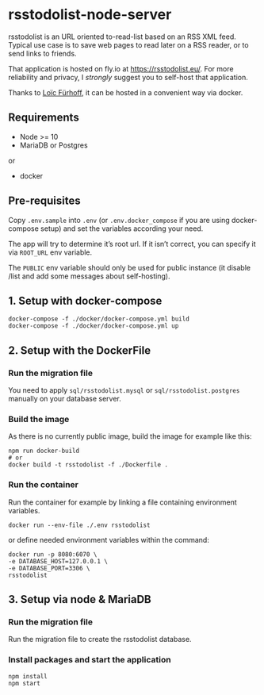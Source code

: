 # rsstodolist-node-server

rsstodolist is an URL oriented to-read-list based on an RSS XML feed. Typical use case is to save web pages to read later on a RSS reader, or to send links to friends.

That application is hosted on fly.io at https://rsstodolist.eu/.
For more reliability and privacy, I _strongly_ suggest you to self-host that application.

Thanks to [Loïc Fürhoff](https://github.com/imagoiq), it can be hosted in a convenient way via docker.


## Requirements

- Node >= 10
- MariaDB or Postgres

or

- docker


## Pre-requisites

Copy `.env.sample` into `.env` (or `.env.docker_compose` if you are using docker-compose setup) and set the variables according your need.

The app will try to determine it’s root url. If it isn’t correct, you can specify it via `ROOT_URL` env variable.

The `PUBLIC` env variable should only be used for public instance (it disable /list and add some messages about self-hosting).


## 1. Setup with docker-compose

```shell
docker-compose -f ./docker/docker-compose.yml build
docker-compose -f ./docker/docker-compose.yml up
```

## 2. Setup with the DockerFile

### Run the migration file

You need to apply `sql/rsstodolist.mysql` or `sql/rsstodolist.postgres` manually on your database server.

### Build the image

As there is no currently public image, build the image for example like this:

```shell
npm run docker-build
# or
docker build -t rsstodolist -f ./Dockerfile .
```

### Run the container

Run the container for example by linking a file containing environment variables.

```shell
docker run --env-file ./.env rsstodolist
```

or define needed environment variables within the command:

```shell
docker run -p 8080:6070 \
-e DATABASE_HOST=127.0.0.1 \
-e DATABASE_PORT=3306 \
rsstodolist
```

## 3. Setup via node & MariaDB

### Run the migration file

Run the migration file to create the rsstodolist database.

### Install packages and start the application

``` shell
npm install
npm start
```
